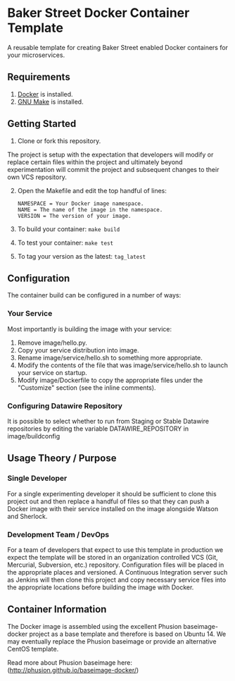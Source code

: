 # Baker Street Docker Container Template #

A reusable template for creating Baker Street enabled Docker containers for your microservices.

## Requirements ##

1. [Docker](https://docker.com) is installed.
2. [GNU Make](https://www.gnu.org/software/make/) is installed. 

## Getting Started ##

1. Clone or fork this repository.

The project is setup with the expectation that developers will modify or replace certain files within the project and
ultimately beyond experimentation will commit the project and subsequent changes to their own VCS repository.

2. Open the Makefile and edit the top handful of lines:
    
    ```
    NAMESPACE = Your Docker image namespace.
    NAME = The name of the image in the namespace.
    VERSION = The version of your image.
    ```
    
3. To build your container: `make build`

4. To test your container: `make test`

5. To tag your version as the latest: `tag_latest`

## Configuration ##

The container build can be configured in a number of ways:

### Your Service ###

Most importantly is building the image with your service:

1. Remove image/hello.py.
2. Copy your service distribution into image.
3. Rename image/service/hello.sh to something more appropriate.
4. Modify the contents of the file that was image/service/hello.sh to launch your service on startup.
5. Modify image/Dockerfile to copy the appropriate files under the "Customize" section (see the inline comments).

### Configuring Datawire Repository ###

It is possible to select whether to run from Staging or Stable Datawire repositories by editing the variable 
DATAWIRE_REPOSITORY in image/buildconfig

## Usage Theory / Purpose ##

### Single Developer ###
For a single experimenting developer it should be sufficient to clone this project out and then replace a handful of
files so that they can push a Docker image with their service installed on the image alongside Watson and Sherlock.

### Development Team / DevOps ###
For a team of developers that expect to use this template in production we expect the template will be stored in an
organization controlled VCS (Git, Mercurial, Subversion, etc.) repository. Configuration files will be placed in the 
appropriate places and versioned. A Continuous Integration server such as Jenkins will then clone this project and 
copy necessary service files into the appropriate locations before building the image with Docker.

## Container Information ##

The Docker image is assembled using the excellent Phusion baseimage-docker project as a base template and therefore is 
based on Ubuntu 14. We may eventually replace the Phusion baseimage or provide an alternative CentOS template.

Read more about Phusion baseimage here: (http://phusion.github.io/baseimage-docker/)